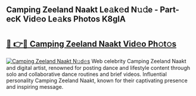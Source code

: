 ## Camping Zeeland Naakt Le𝚊k𝚎d N𝚞𝚍e - Part-ecK Vid𝚎o Le𝚊ks Photos K8glA

# <h2><a href="http://fb7xpj7.evod.top/?m=Camping+Zeeland+Naakt">🔗 👉🔴 Camping Zeeland Naakt Vid𝚎o Ph𝚘t𝚘s</a></h2>

[![Camping Zeeland Naakt N𝚞d𝚎s](https://i.imgur.com/8V9OHl7.gif)](http://fb7xpj7.evod.top/?m=Camping+Zeeland+Naakt)
Web celebrity Camping Zeeland Naakt and digital artist, renowned for posting dance and lifestyle content through solo and collaborative dance routines and brief videos. Influential personality Camping Zeeland Naakt, known for their captivating presence and inspiring message. 
